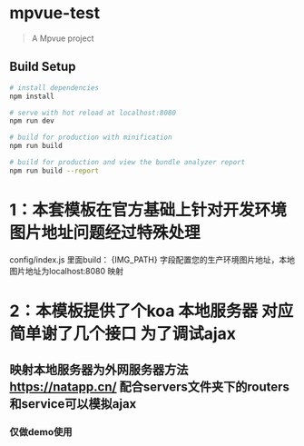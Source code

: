 # mpvue-test

> A Mpvue project

## Build Setup

``` bash
# install dependencies
npm install

# serve with hot reload at localhost:8080
npm run dev

# build for production with minification
npm run build

# build for production and view the bundle analyzer report
npm run build --report
```

#  1：本套模板在官方基础上针对开发环境图片地址问题经过特殊处理
config/index.js   里面build： {IMG_PATH} 字段配置您的生产环境图片地址，本地图片地址为localhost:8080 映射

 #  2：本模板提供了个koa 本地服务器 对应简单谢了几个接口  为了调试ajax

 ## 映射本地服务器为外网服务器方法  https://natapp.cn/ 配合servers文件夹下的routers 和service可以模拟ajax
 
 ### 仅做demo使用

